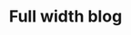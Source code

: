 ---
title: Full width blog
menu: Blog Full
style: full
content:
    items: '@self.children'
    order:
        by: date
        dir: desc
    limit: 2
    pagination: true
---
